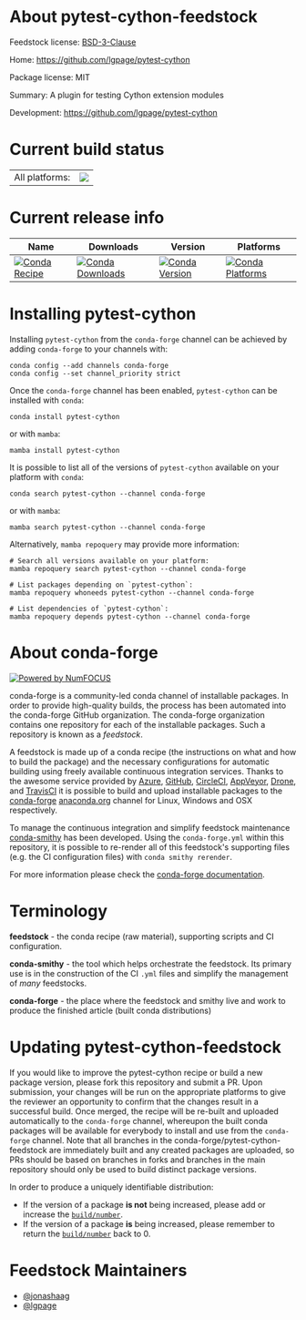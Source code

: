 About pytest-cython-feedstock
=============================

Feedstock license: [BSD-3-Clause](https://github.com/conda-forge/pytest-cython-feedstock/blob/main/LICENSE.txt)

Home: https://github.com/lgpage/pytest-cython

Package license: MIT

Summary: A plugin for testing Cython extension modules

Development: https://github.com/lgpage/pytest-cython

Current build status
====================


<table><tr><td>All platforms:</td>
    <td>
      <a href="https://dev.azure.com/conda-forge/feedstock-builds/_build/latest?definitionId=15099&branchName=main">
        <img src="https://dev.azure.com/conda-forge/feedstock-builds/_apis/build/status/pytest-cython-feedstock?branchName=main">
      </a>
    </td>
  </tr>
</table>

Current release info
====================

| Name | Downloads | Version | Platforms |
| --- | --- | --- | --- |
| [![Conda Recipe](https://img.shields.io/badge/recipe-pytest--cython-green.svg)](https://anaconda.org/conda-forge/pytest-cython) | [![Conda Downloads](https://img.shields.io/conda/dn/conda-forge/pytest-cython.svg)](https://anaconda.org/conda-forge/pytest-cython) | [![Conda Version](https://img.shields.io/conda/vn/conda-forge/pytest-cython.svg)](https://anaconda.org/conda-forge/pytest-cython) | [![Conda Platforms](https://img.shields.io/conda/pn/conda-forge/pytest-cython.svg)](https://anaconda.org/conda-forge/pytest-cython) |

Installing pytest-cython
========================

Installing `pytest-cython` from the `conda-forge` channel can be achieved by adding `conda-forge` to your channels with:

```
conda config --add channels conda-forge
conda config --set channel_priority strict
```

Once the `conda-forge` channel has been enabled, `pytest-cython` can be installed with `conda`:

```
conda install pytest-cython
```

or with `mamba`:

```
mamba install pytest-cython
```

It is possible to list all of the versions of `pytest-cython` available on your platform with `conda`:

```
conda search pytest-cython --channel conda-forge
```

or with `mamba`:

```
mamba search pytest-cython --channel conda-forge
```

Alternatively, `mamba repoquery` may provide more information:

```
# Search all versions available on your platform:
mamba repoquery search pytest-cython --channel conda-forge

# List packages depending on `pytest-cython`:
mamba repoquery whoneeds pytest-cython --channel conda-forge

# List dependencies of `pytest-cython`:
mamba repoquery depends pytest-cython --channel conda-forge
```


About conda-forge
=================

[![Powered by
NumFOCUS](https://img.shields.io/badge/powered%20by-NumFOCUS-orange.svg?style=flat&colorA=E1523D&colorB=007D8A)](https://numfocus.org)

conda-forge is a community-led conda channel of installable packages.
In order to provide high-quality builds, the process has been automated into the
conda-forge GitHub organization. The conda-forge organization contains one repository
for each of the installable packages. Such a repository is known as a *feedstock*.

A feedstock is made up of a conda recipe (the instructions on what and how to build
the package) and the necessary configurations for automatic building using freely
available continuous integration services. Thanks to the awesome service provided by
[Azure](https://azure.microsoft.com/en-us/services/devops/), [GitHub](https://github.com/),
[CircleCI](https://circleci.com/), [AppVeyor](https://www.appveyor.com/),
[Drone](https://cloud.drone.io/welcome), and [TravisCI](https://travis-ci.com/)
it is possible to build and upload installable packages to the
[conda-forge](https://anaconda.org/conda-forge) [anaconda.org](https://anaconda.org/)
channel for Linux, Windows and OSX respectively.

To manage the continuous integration and simplify feedstock maintenance
[conda-smithy](https://github.com/conda-forge/conda-smithy) has been developed.
Using the ``conda-forge.yml`` within this repository, it is possible to re-render all of
this feedstock's supporting files (e.g. the CI configuration files) with ``conda smithy rerender``.

For more information please check the [conda-forge documentation](https://conda-forge.org/docs/).

Terminology
===========

**feedstock** - the conda recipe (raw material), supporting scripts and CI configuration.

**conda-smithy** - the tool which helps orchestrate the feedstock.
                   Its primary use is in the construction of the CI ``.yml`` files
                   and simplify the management of *many* feedstocks.

**conda-forge** - the place where the feedstock and smithy live and work to
                  produce the finished article (built conda distributions)


Updating pytest-cython-feedstock
================================

If you would like to improve the pytest-cython recipe or build a new
package version, please fork this repository and submit a PR. Upon submission,
your changes will be run on the appropriate platforms to give the reviewer an
opportunity to confirm that the changes result in a successful build. Once
merged, the recipe will be re-built and uploaded automatically to the
`conda-forge` channel, whereupon the built conda packages will be available for
everybody to install and use from the `conda-forge` channel.
Note that all branches in the conda-forge/pytest-cython-feedstock are
immediately built and any created packages are uploaded, so PRs should be based
on branches in forks and branches in the main repository should only be used to
build distinct package versions.

In order to produce a uniquely identifiable distribution:
 * If the version of a package **is not** being increased, please add or increase
   the [``build/number``](https://docs.conda.io/projects/conda-build/en/latest/resources/define-metadata.html#build-number-and-string).
 * If the version of a package **is** being increased, please remember to return
   the [``build/number``](https://docs.conda.io/projects/conda-build/en/latest/resources/define-metadata.html#build-number-and-string)
   back to 0.

Feedstock Maintainers
=====================

* [@jonashaag](https://github.com/jonashaag/)
* [@lgpage](https://github.com/lgpage/)

